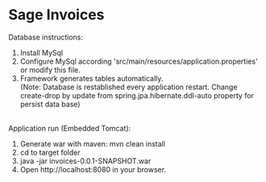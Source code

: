 # Sage Invoices

Database instructions:<br>
1. Install MySql<br>
2. Configure MySql according 'src/main/resources/application.properties' or modify this file.<br>
3. Framework generates tables automatically.<br>
(Note: Database is restablished every application restart. Change create-drop by update from spring.jpa.hibernate.ddl-auto property for persist data base)<br><br>

Application run (Embedded Tomcat):<br>
1. Generate war with maven: mvn clean install<br>
2. cd to target folder<br>
3. java -jar invoices-0.0.1-SNAPSHOT.war<br>
4. Open http://localhost:8080 in your browser.



